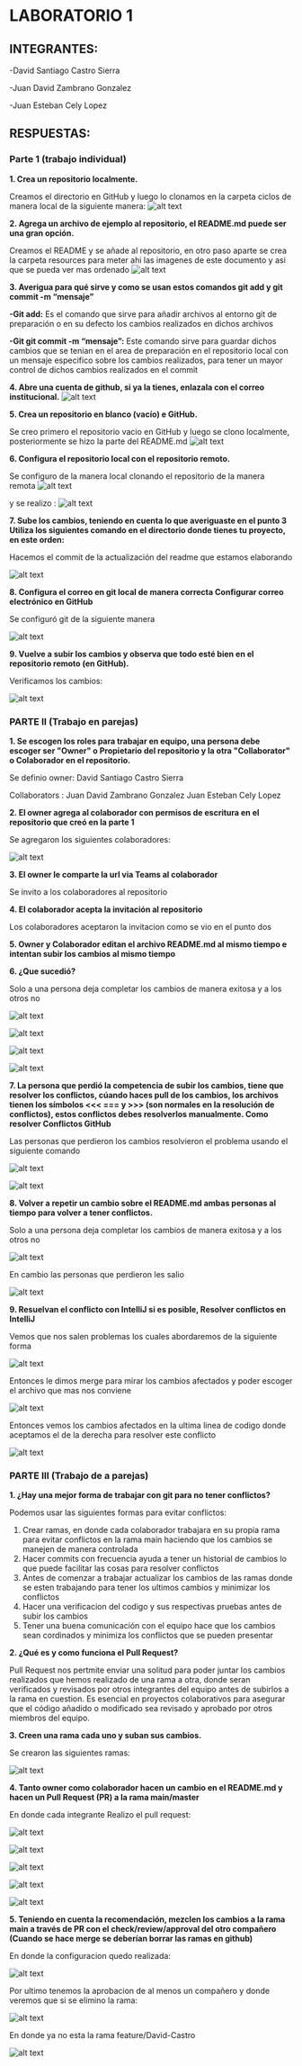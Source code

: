 # LABORATORIO 1

## INTEGRANTES:
-David Santiago Castro Sierra


-Juan David Zambrano Gonzalez


-Juan Esteban Cely Lopez



## RESPUESTAS:

### Parte 1 (trabajo individual)

**1. Crea un repositorio localmente.**
 
Creamos el directorio en GitHub y luego lo clonamos en la carpeta ciclos de manera local de la siguiente manera: 
 ![alt text](resources/image.png)

**2.	Agrega un archivo de ejemplo al repositorio, el **README.md** puede ser una gran opción.**

Creamos el README y se añade al repositorio, en otro paso aparte se crea la carpeta resources para meter ahi las imagenes de este documento y asi que se pueda ver mas ordenado
![alt text](resources/image-1.png)

**3.	Averigua para qué sirve y como se usan estos comandos **git add** y **git commit -m “mensaje”**** 

**-Git add:** Es el comando que sirve para añadir archivos al entorno git de preparación o en su defecto los cambios realizados en dichos archivos

    
**-Git git commit -m “mensaje”:** Este comando sirve para guardar dichos cambios que se tenian en el area de preparación en el repositorio local con un mensaje especifico sobre los cambios realizados, para tener un mayor control de dichos cambios realizados en el commit

**4. Abre una cuenta de github, si ya la tienes, enlazala con el correo institucional.**
![alt text](resources/image-2.png)

**5.	Crea un repositorio en blanco (vacío) e GitHub.**

Se creo primero el repositorio vacio en GitHub y luego se clono localmente, posteriormente se hizo la parte del README.md
![alt text](resources/image-3.png)

**6.	Configura el repositorio local con el repositorio remoto.**

Se configuro de la manera local clonando el repositorio de la manera remota
![alt text](resources/image-4.png)


y se realizo :
![alt text](resources/image-.png)

**7. Sube los cambios, teniendo en cuenta lo que averiguaste en el punto 3 Utiliza los siguientes comando en el directorio donde tienes tu proyecto, en este orden:**

Hacemos el commit de la actualización del readme que estamos elaborando

![alt text](resources/image-7.png)

**8. Configura el correo en git local de manera correcta Configurar correo electrónico en GitHub**

Se configuró git de la siguiente manera

![alt text](resources/image-8.png)

**9. Vuelve a subir los cambios y observa que todo esté bien en el repositorio remoto (en GitHub).**

Verificamos los cambios:

![alt text](resources/image-9.png)


### PARTE II (Trabajo en parejas)

**1.	Se escogen los roles para trabajar en equipo, una persona debe escoger ser "Owner" o Propietario del repositorio y la otra "Collaborator" o Colaborador en el repositorio.**

Se definio 
owner: 
David Santiago Castro Sierra

Collaborators :
Juan David Zambrano Gonzalez
Juan Esteban Cely Lopez

**2. El owner agrega al colaborador con permisos de escritura en el repositorio que creó en la parte 1**

Se agregaron los siguientes colaboradores:

![alt text](resources/image-10.png)

**3. El owner le comparte la url via Teams al colaborador**

Se invito a los colaboradores al repositorio

**4. El colaborador acepta la invitación al repositorio**

Los colaboradores aceptaron la invitacion como se vio en el punto dos

**5. Owner y Colaborador editan el archivo README.md al mismo tiempo e intentan subir los cambios al mismo tiempo**


**6. ¿Que sucedió?**

Solo a una persona deja completar los cambios de manera exitosa y a los otros no

![alt text](resources/image-16.jpg)

![alt text](resources/image-12.png)

![alt text](resources/image-13.png)

![alt text](resources/image-14.png)

**7. La persona que perdió la competencia de subir los cambios, tiene que resolver los conflictos, cúando haces pull de los cambios, los archivos tienen los símbolos <<< === y >>> (son normales en la resolución de conflictos), estos conflictos debes resolverlos manualmente. Como resolver Conflictos GitHub**

Las personas que perdieron los cambios resolvieron el problema usando el siguiente comando

![alt text](resources/image-17.png)

![alt text](resources/image-18.png)

**8. Volver a repetir un cambio sobre el README.md ambas personas al tiempo para volver a tener conflictos.**

Solo a una persona deja completar los cambios de manera exitosa y a los otros no

![alt text](resources/image-19.png)

En cambio las personas que perdieron les  salio

![alt text](resources/image-20.png)


**9. Resuelvan el conflicto con IntelliJ si es posible, Resolver conflictos en IntelliJ**

Vemos que nos salen problemas los cuales abordaremos de la siguiente forma 

![alt text](resources/image-22.png)

Entonces le dimos merge para mirar los cambios afectados y poder escoger el archivo que mas nos conviene 

![alt text](resources/image-23.png)

Entonces vemos los cambios afectados en la ultima linea de codigo donde aceptamos el de la derecha para resolver este conflicto

![alt text](resources/image-24.png)

### PARTE III (Trabajo de a parejas)

**1. ¿Hay una mejor forma de trabajar con git para no tener conflictos?**

Podemos usar las siguientes formas para evitar conflictos:

1. Crear ramas, en donde cada colaborador trabajara en su propia rama para evitar conflictos en la rama main haciendo que los cambios se manejen de manera controlada
2. Hacer commits con frecuencia ayuda a tener un historial de cambios lo que puede facilitar las cosas para resolver conflictos
3. Antes de comenzar a trabajar actualizar los cambios de las ramas donde se esten trabajando para tener los ultimos cambios y minimizar los conflictos
4. Hacer una verificacion del codigo y sus respectivas pruebas antes de subir los cambios
5. Tener una buena comunicación con el equipo hace que los cambios sean cordinados y minimiza los conflictos que se pueden presentar 

**2. ¿Qué es y como funciona el Pull Request?**

Pull Request nos pertmite enviar una solitud para poder juntar los cambios realizados que hemos realizado de una rama a otra, donde seran verificados y revisados por otros integrantes del equipo antes de subirlos a la rama en cuestion. Es esencial en proyectos colaborativos para asegurar que el código añadido o modificado sea revisado y aprobado por otros miembros del equipo.

**3. Creen una rama cada uno y suban sus cambios.**

Se crearon las siguientes ramas:

![alt text](resources/image-25.png)

**4. Tanto owner como colaborador hacen un cambio en el README.md y hacen un Pull Request (PR) a la rama main/master**


En donde cada integrante Realizo el pull request:



![alt text](resources/image-26.png)

![alt text](resources/image-27.png)

![alt text](resources/image-28.png)

![alt text](resources/image-29.png)

![alt text](resources/image-30.png)

**5. Teniendo en cuenta la recomendación, mezclen los cambios a la rama main a través de PR con el check/review/approval del otro compañero (Cuando se hace merge se deberían borrar las ramas en github)**

En donde la configuracion quedo realizada:

![alt text](resources/image-31.png)

Por ultimo tenemos la aprobacion de al menos un compañero y donde veremos que si se elimino la rama:

![alt text](resources/image-32.png)

En donde ya no esta la rama feature/David-Castro

![alt text](resources/image-33.png)
